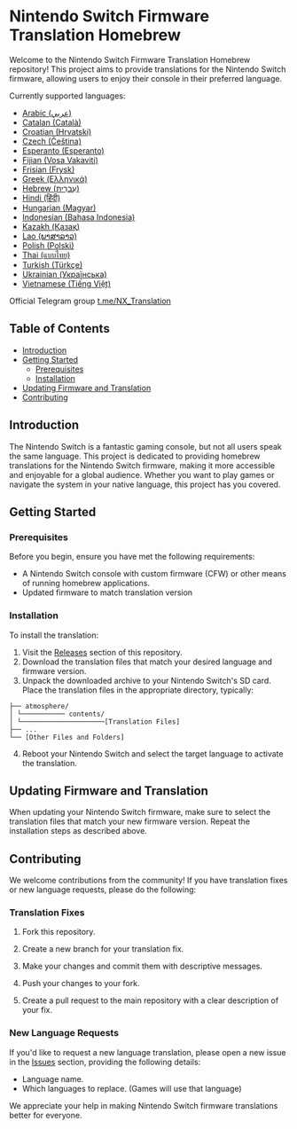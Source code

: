 # Nintendo Switch Firmware Translation Homebrew

Welcome to the Nintendo Switch Firmware Translation Homebrew repository! This project aims to provide translations for the Nintendo Switch firmware, allowing users to enjoy their console in their preferred language.

Currently supported languages:
* [Arabic (عربي)](https://github.com/NX-Family/NX-Translation/releases/latest/download/NX-Translation_arabic.zip)
* [Catalan (Català)](https://github.com/NX-Family/NX-Translation/releases/latest/download/NX-Translation_catalan.zip)
* [Croatian (Hrvatski)](https://github.com/NX-Family/NX-Translation/releases/latest/download/NX-Translation_croatian.zip)
* [Czech (Čeština)](https://github.com/NX-Family/NX-Translation/releases/latest/download/NX-Translation_czech.zip)
* [Esperanto (Esperanto)](https://github.com/NX-Family/NX-Translation/releases/latest/download/NX-Translation_esperanto.zip)
* [Fijian (Vosa Vakaviti)](https://github.com/NX-Family/NX-Translation/releases/latest/download/NX-Translation_fijian.zip)
* [Frisian (Frysk)](https://github.com/NX-Family/NX-Translation/releases/latest/download/NX-Translation_frisian.zip)
* [Greek (Ελληνικά)](https://github.com/NX-Family/NX-Translation/releases/latest/download/NX-Translation_greek.zip)
* [Hebrew (עִברִית)](https://github.com/NX-Family/NX-Translation/releases/latest/download/NX-Translation_hebrew.zip)
* [Hindi (हिंदी)](https://github.com/NX-Family/NX-Translation/releases/latest/download/NX-Translation_hindi.zip)
* [Hungarian (Magyar)](https://github.com/NX-Family/NX-Translation/releases/latest/download/NX-Translation_hungarian.zip)
* [Indonesian (Bahasa Indonesia)](https://github.com/NX-Family/NX-Translation/releases/latest/download/NX-Translation_indonesian.zip)
* [Kazakh (Қазақ)](https://github.com/NX-Family/NX-Translation/releases/latest/download/NX-Translation_kazakh.zip)
* [Lao (ພາສາລາວ)](https://github.com/NX-Family/NX-Translation/releases/latest/download/NX-Translation_lao.zip)
* [Polish (Polski)](https://github.com/NX-Family/NX-Translation/releases/latest/download/NX-Translation_polish.zip)
* [Thai (แบบไทย)](https://github.com/NX-Family/NX-Translation/releases/latest/download/NX-Translation_thai.zip)
* [Turkish (Türkçe)](https://github.com/NX-Family/NX-Translation/releases/latest/download/NX-Translation_turkish.zip)
* [Ukrainian (Українська)](https://github.com/NX-Family/NX-Translation/releases/latest/download/NX-Translation_ukrainian.zip)
* [Vietnamese (Tiếng Việt)](https://github.com/NX-Family/NX-Translation/releases/latest/download/NX-Translation_vietnamese.zip)

Official Telegram group [t.me/NX_Translation](https://t.me/NX_Translation)

## Table of Contents

- [Introduction](#introduction)
- [Getting Started](#getting-started)
  - [Prerequisites](#prerequisites)
  - [Installation](#installation)
- [Updating Firmware and Translation](#updating-firmware-and-translation)
- [Contributing](#contributing)

## Introduction

The Nintendo Switch is a fantastic gaming console, but not all users speak the same language. This project is dedicated to providing homebrew translations for the Nintendo Switch firmware, making it more accessible and enjoyable for a global audience. Whether you want to play games or navigate the system in your native language, this project has you covered.

## Getting Started

### Prerequisites

Before you begin, ensure you have met the following requirements:

- A Nintendo Switch console with custom firmware (CFW) or other means of running homebrew applications.
- Updated firmware to match translation version

### Installation

To install the translation:

1. Visit the [Releases](https://github.com/NX-Family/NX-Translation/releases) section of this repository.
2. Download the translation files that match your desired language and firmware version.
3. Unpack the downloaded archive to your Nintendo Switch's SD card. Place the translation files in the appropriate directory, typically:
```SDCARD/
├── atmosphere/
│ └─────────── contents/
│ └─────────────────────[Translation Files]
├── ...
└── [Other Files and Folders]
```
4. Reboot your Nintendo Switch and select the target language to activate the translation.

## Updating Firmware and Translation

When updating your Nintendo Switch firmware, make sure to select the translation files that match your new firmware version. Repeat the installation steps as described above.

## Contributing

We welcome contributions from the community! If you have translation fixes or new language requests, please do the following:

### Translation Fixes

1. Fork this repository.

2. Create a new branch for your translation fix.

3. Make your changes and commit them with descriptive messages.

4. Push your changes to your fork.

5. Create a pull request to the main repository with a clear description of your fix.

### New Language Requests

If you'd like to request a new language translation, please open a new issue in the [Issues](https://github.com/NX-Family/NX-Translation/issues) section, providing the following details:

- Language name.
- Which languages to replace. (Games will use that language)

We appreciate your help in making Nintendo Switch firmware translations better for everyone.

